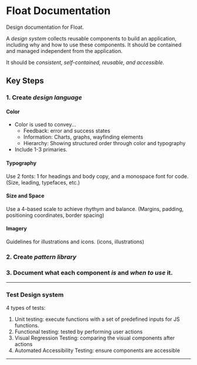 # Float Documentation



Design documentation for Float.

A *design system* collects reusable components to build an application, including why and how to use these components. It should be contained and managed independent from the application.

It should be *consistent, self-contained, reusable, and accessible.*

## Key Steps

### 1. Create *design language*

#### **Color**

- Color is used to convey...
  - Feedback: error and success states
  - Information: Charts, graphs, wayfinding elements
  - Hierarchy: Showing structured order through color and typography
- Include 1-3 primaries.

#### **Typography**

Use 2 fonts: 1 for headings and body copy, and a monospace font for code. (Size, leading, typefaces, etc.)

#### **Size and Space**

Use a 4-based scale to achieve rhythym and balance. (Margins, padding, positioning coordinates, border spacing)

#### **Imagery** 

Guidelines for illustrations and icons. (icons, illustrations)

### 2. Create *pattern library*

### 3. Document what each component *is* and *when to use* it.

------

### Test Design system

4 types of tests:

1. Unit testing: execute functions with a set of predefined inputs for JS functions.
2. Functional testing: tested by performing user actions
3. Visual Regression Testing: comparing the visual components after actions
4. Automated Accessibility Testing: ensure components are accessible

----


